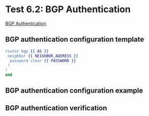 # Test 6.2: BGP Authentication

[BGP Authentication](https://www.cisco.com/c/en/us/td/docs/iosxr/ncs5500/bgp/70x/b-bgp-cg-ncs5500-70x/b-bgp-cg-ncs5500-70x_chapter_010.html#concept_a1l_zfv_t1b)

## **BGP authentication configuration template**

```erlang
router bgp {{ AS }}
 neighbor {{ NEIGHBOR_ADDRESS }}
  password clear {{ PASSWORD }}
 !
!
end
```

## **BGP authentication configuration example**

## **BGP authentication verification**

